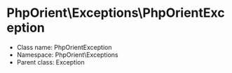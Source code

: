 PhpOrient\Exceptions\PhpOrientException
===============






* Class name: PhpOrientException
* Namespace: PhpOrient\Exceptions
* Parent class: Exception








